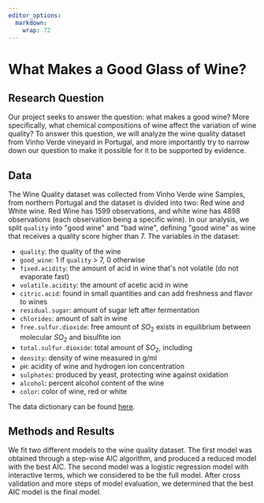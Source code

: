 ```yaml
---
editor_options: 
  markdown: 
    wrap: 72
---
```


# What Makes a Good Glass of Wine?

## Research Question

Our project seeks to answer the question: what makes a good wine? More
specifically, what chemical compositions of wine affect the variation of
wine quality? To answer this question, we will analyze the wine quality
dataset from Vinho Verde vineyard in Portugal, and more importantly try
to narrow down our question to make it possible for it to be supported
by evidence.

## Data

The Wine Quality dataset was collected from Vinho Verde wine Samples,
from northern Portugal and the dataset is divided into two: Red wine and
White wine. Red Wine has 1599 observations, and white wine has 4898
observations (each observation being a specific wine). In our analysis,
we split `quality` into "good wine" and "bad wine", defining "good wine"
as wine that receives a quality score higher than 7. The variables in
the dataset:

-   `quality`: the quality of the wine
-   `good_wine`: 1 if `quality` \> 7, 0 otherwise
-   `fixed.acidity`: the amount of acid in wine that's not volatile (do
    not evaporate fast)
-   `volatile.acidity`: the amount of acetic acid in wine
-   `citric.acid`: found in small quantities and can add freshness and
    flavor to wines
-   `residual.sugar`: amount of sugar left after fermentation
-   `chlorides`: amount of salt in wine
-   `free.sulfur.dioxide`: free amount of $SO_2$ exists in equilibrium
    between molecular $SO_2$ and bisulfite ion
-   `total.sulfur.dioxide`: total amount of $SO_2$, including
-   `density`: density of wine measured in g/ml
-   `pH`: acidity of wine and hydrogen ion concentration
-   `sulphates`: produced by yeast, protecting wine against oxidation
-   `alcohol`: percent alcohol content of the wine
-   `color`: color of wine, red or white

The data dictionary can be found
[here](http://rpubs.com/Abdel1412/912444).

## Methods and Results 

We fit two different models to the wine quality dataset. The first model
was obtained through a step-wise AIC algorithm, and produced a reduced
model with the best AIC. The second model was a logistic regression
model with interactive terms, which we considered to be the full model.
After cross validation and more steps of model evaluation, we determined
that the best AIC model is the final model.
